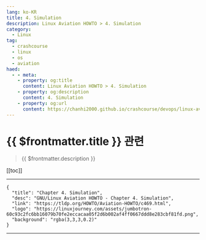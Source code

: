 ```yaml
---
lang: ko-KR
title: 4. Simulation
description: Linux Aviation HOWTO > 4. Simulation
category:
  - Linux
tag: 
  - crashcourse
  - linux 
  - os
  - aviation
haed:
  - - meta:
    - property: og:title
      content: Linux Aviation HOWTO > 4. Simulation
    - property: og:description
      content: 4. Simulation
    - property: og:url
      content: https://chanhi2000.github.io/crashcourse/devops/linux-aviation-howto/04-simulation.html
---
```


# {{ $frontmatter.title }} 관련

> {{ $frontmatter.description }}

[[toc]]

---

```component VPCard
{
  "title": "Chapter 4. Simulation",
  "desc": "GNU/Linux Aviation HOWTO - Chapter 4. Simulation",
  "link": "https://tldp.org/HOWTO/Aviation-HOWTO/c469.html",
  "logo": "https://linuxjourney.com/assets/jumbotron-60c93c2fc6bb16079b70fe2eccacaa05f2d6b002af4ff0667ddd8e283cbf81fd.png",
  "background": "rgba(3,3,3,0.2)"
}
```

---

<TagLinks />